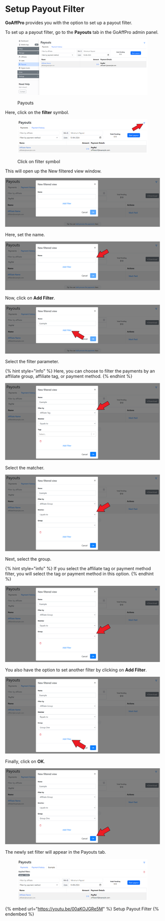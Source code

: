 # Setup Payout Filter

**GoAffPro** provides you with the option to set up a payout filter.

To set up a payout filter, go to the **Payouts** tab in the GoAffPro admin panel.

<figure><img src="../../.gitbook/assets/image (3534).png" alt=""><figcaption><p>Payouts</p></figcaption></figure>

Here, click on the **filter** symbol.

<figure><img src="../../.gitbook/assets/Screenshot 2024-06-10 4131804.png" alt=""><figcaption><p>Click on filter symbol</p></figcaption></figure>

This will open up the New filtered view window.

![New filtered view](<../../.gitbook/assets/image (2453).png>)

Here, set the name.&#x20;

![Set filter name](<../../.gitbook/assets/Screenshot 2022-07-04 175803.png>)

Now, click on **Add Filter**.&#x20;

![Click on Add Filter](<../../.gitbook/assets/Screenshot 2022-07-04 175933.png>)

Select the filter parameter.

{% hint style="info" %}
Here, you can choose to filter the payments by an affiliate group, affiliate tag, or payment method.&#x20;
{% endhint %}

![Select filter parameter](<../../.gitbook/assets/Screenshot 2022-07-04 180112.png>)

Select the matcher.&#x20;

![Select matcher](<../../.gitbook/assets/Screenshot 2022-07-04 183225.png>)

Next, select the group.

{% hint style="info" %}
If you select the affiliate tag or payment method filter, you will select the tag or payment method in this option.&#x20;
{% endhint %}

![Select group](<../../.gitbook/assets/Screenshot 2022-07-04 183400.png>)

You also have the option to set another filter by clicking on **Add Filter**.&#x20;

![Add Filter](<../../.gitbook/assets/Screenshot 2022-07-04 183506.png>)

Finally, click on **OK**.

![Click on OK](<../../.gitbook/assets/Screenshot 2022-07-04 183631.png>)

The newly set filter will appear in the Payouts tab.&#x20;

<figure><img src="../../.gitbook/assets/image (3535).png" alt=""><figcaption></figcaption></figure>

{% embed url="https://youtu.be/00aKOJGRe5M" %}
Setup Payout Filter
{% endembed %}
